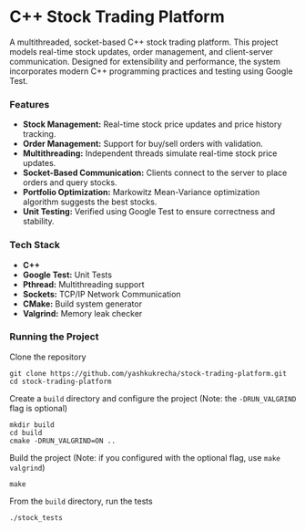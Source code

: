 # C++ Stock Trading Platform

A multithreaded, socket-based C++ stock trading platform. This project models real-time stock updates, order management, and client-server communication. Designed for extensibility and performance, the system incorporates modern C++ programming practices and testing using Google Test.

### Features
- **Stock Management:** Real-time stock price updates and price history tracking.
- **Order Management:** Support for buy/sell orders with validation.
- **Multithreading:** Independent threads simulate real-time stock price updates.
- **Socket-Based Communication:** Clients connect to the server to place orders and query stocks.
- **Portfolio Optimization:** Markowitz Mean-Variance optimization algorithm suggests the best stocks.
- **Unit Testing:** Verified using Google Test to ensure correctness and stability.

### Tech Stack
- **C++**
- **Google Test:** Unit Tests
- **Pthread:** Multithreading support
- **Sockets:** TCP/IP Network Communication
- **CMake:** Build system generator
- **Valgrind:** Memory leak checker


### Running the Project
Clone the repository
```
git clone https://github.com/yashkukrecha/stock-trading-platform.git
cd stock-trading-platform
```

Create a ```build``` directory and configure the project (Note: the ```-DRUN_VALGRIND``` flag is optional)
```
mkdir build
cd build
cmake -DRUN_VALGRIND=ON ..
```

Build the project (Note: if you configured with the optional flag, use ```make valgrind```)
```
make
```

From the ```build``` directory, run the tests
```
./stock_tests
```